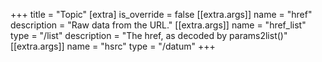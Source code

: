 +++
title = "Topic"
[extra]
is_override = false
[[extra.args]]
name = "href"
description = "Raw data from the URL."
[[extra.args]]
name = "href_list"
type = "/list"
description = "The href, as decoded by params2list()"
[[extra.args]]
name = "hsrc"
type = "/datum"
+++
